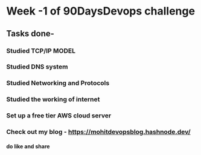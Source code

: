 # Week -1 of 90DaysDevops challenge

## Tasks done-

### Studied TCP/IP MODEL
### Studied DNS system
### Studied Networking and Protocols
### Studied the working of internet
### Set up a free tier AWS cloud server

### Check out my blog - https://mohitdevopsblog.hashnode.dev/

#### do like and share